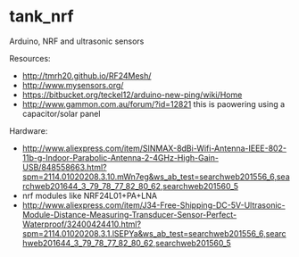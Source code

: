 # tank_nrf
Arduino, NRF and ultrasonic sensors

Resources:
* http://tmrh20.github.io/RF24Mesh/
* http://www.mysensors.org/
* https://bitbucket.org/teckel12/arduino-new-ping/wiki/Home
* http://www.gammon.com.au/forum/?id=12821 this is paowering using a capacitor/solar panel

Hardware:
* http://www.aliexpress.com/item/SINMAX-8dBi-Wifi-Antenna-IEEE-802-11b-g-Indoor-Parabolic-Antenna-2-4GHz-High-Gain-USB/848558663.html?spm=2114.01020208.3.10.mWn7eg&ws_ab_test=searchweb201556_6,searchweb201644_3_79_78_77_82_80_62,searchweb201560_5
* nrf modules like NRF24L01+PA+LNA
* http://www.aliexpress.com/item/J34-Free-Shipping-DC-5V-Ultrasonic-Module-Distance-Measuring-Transducer-Sensor-Perfect-Waterproof/32400424410.html?spm=2114.01020208.3.1.lSEPYa&ws_ab_test=searchweb201556_6,searchweb201644_3_79_78_77_82_80_62,searchweb201560_5
